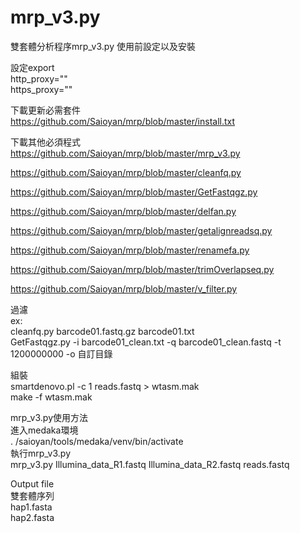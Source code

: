 # mrp_v3.py
雙套體分析程序mrp_v3.py
使用前設定以及安裝

設定export\
http_proxy=""\
https_proxy=""

下載更新必需套件\
https://github.com/Saioyan/mrp/blob/master/install.txt

下載其他必須程式\
https://github.com/Saioyan/mrp/blob/master/mrp_v3.py

https://github.com/Saioyan/mrp/blob/master/cleanfq.py

https://github.com/Saioyan/mrp/blob/master/GetFastqgz.py

https://github.com/Saioyan/mrp/blob/master/delfan.py

https://github.com/Saioyan/mrp/blob/master/getalignreadsq.py

https://github.com/Saioyan/mrp/blob/master/renamefa.py

https://github.com/Saioyan/mrp/blob/master/trimOverlapseq.py

https://github.com/Saioyan/mrp/blob/master/v_filter.py

過濾\
ex:\
cleanfq.py barcode01.fastq.gz barcode01.txt \
GetFastqgz.py -i barcode01_clean.txt -q barcode01_clean.fastq -t 1200000000 -o 自訂目錄


組裝\
smartdenovo.pl -c 1 reads.fastq > wtasm.mak\
make -f wtasm.mak

mrp_v3.py使用方法\
進入medaka環境\
. /saioyan/tools/medaka/venv/bin/activate\
執行mrp_v3.py\
mrp_v3.py Illumina_data_R1.fastq Illumina_data_R2.fastq reads.fastq

Output file\
雙套體序列\
hap1.fasta\
hap2.fasta



